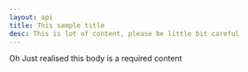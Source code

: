 ```yaml
---
layout: api
title: This sample title
desc: This is lot of content, please be little bit careful
---
```

Oh Just realised this body is a required content